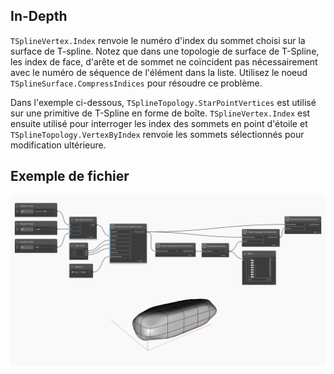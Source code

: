 ## In-Depth
`TSplineVertex.Index` renvoie le numéro d'index du sommet choisi sur la surface de T-spline. Notez que dans une topologie de surface de T-Spline, les index de face, d'arête et de sommet ne coïncident pas nécessairement avec le numéro de séquence de l'élément dans la liste. Utilisez le noeud `TSplineSurface.CompressIndices` pour résoudre ce problème.

Dans l'exemple ci-dessous, `TSplineTopology.StarPointVertices` est utilisé sur une primitive de T-Spline en forme de boîte. `TSplineVertex.Index` est ensuite utilisé pour interroger les index des sommets en point d'étoile et `TSplineTopology.VertexByIndex` renvoie les sommets sélectionnés pour modification ultérieure.

## Exemple de fichier

![Example](./Autodesk.DesignScript.Geometry.TSpline.TSplineVertex.Index_img.jpg)
